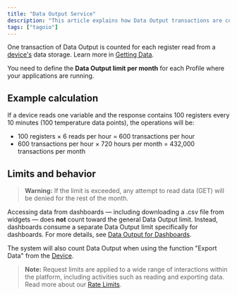 ```yaml
---
title: "Data Output Service"
description: "This article explains how Data Output transactions are counted in TagoIO, how to set monthly Data Output limits per Profile, and how different actions (including dashboard downloads and device exports) affect those limits."
tags: ["tagoio"]
---
```

One transaction of Data Output is counted for each register read from a [device's](../devices/devices) data storage. Learn more in [Getting Data](../data-management/data-export).

You need to define the **Data Output limit per month** for each Profile where your applications are running.

## Example calculation

If a device reads one variable and the response contains 100 registers every 10 minutes (100 temperature data points), the operations will be:

- 100 registers × 6 reads per hour = 600 transactions per hour  
- 600 transactions per hour × 720 hours per month = 432,000 transactions per month

## Limits and behavior

> **Warning:** If the limit is exceeded, any attempt to read data (GET) will be denied for the rest of the month.

Accessing data from dashboards — including downloading a .csv file from widgets — does **not** count toward the general Data Output limit. Instead, dashboards consume a separate Data Output limit specifically for dashboards. For more details, see [Data Output for Dashboards](../services/data-output-dashboard).

The system will also count Data Output when using the function "Export Data" from the [Device](../devices/devices).

> **Note:** Request limits are applied to a wide range of interactions within the platform, including activities such as reading and exporting data. Read more about our [Rate Limits](../rate-limits-hard-limits).
